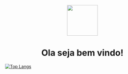 

<div id="header" align="center">
  <img src="https://giphy.com/embed/wGEymBvo6FUlR9bbda" width="100"/>
  </br>
  <h1>Ola seja bem vindo!</h1>
</div>

[![Top Langs](https://github-readme-stats.vercel.app/api/top-langs/?username=Wett-Brito&layout=compact&theme=vision-friendly-dark)](https://github.com/Wett-Brito)

